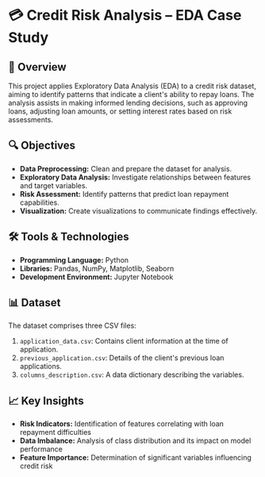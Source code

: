 # 💳 Credit Risk Analysis – EDA Case Study

## 📖 Overview

This project applies Exploratory Data Analysis (EDA) to a credit risk dataset, aiming to identify patterns that indicate a client's ability to repay loans. The analysis assists in making informed lending decisions, such as approving loans, adjusting loan amounts, or setting interest rates based on risk assessments.

## 🔍 Objectives

- **Data Preprocessing:** Clean and prepare the dataset for analysis.
- **Exploratory Data Analysis:** Investigate relationships between features and target variables.
- **Risk Assessment:** Identify patterns that predict loan repayment capabilities.
- **Visualization:** Create visualizations to communicate findings effectively.

## 🛠 Tools & Technologies

- **Programming Language:** Python
- **Libraries:** Pandas, NumPy, Matplotlib, Seaborn
- **Development Environment:** Jupyter Notebook

## 📊 Dataset

The dataset comprises three CSV files:

1. `application_data.csv`: Contains client information at the time of application.
2. `previous_application.csv`: Details of the client's previous loan applications.
3. `columns_description.csv`: A data dictionary describing the variables.

## 📈 Key Insights

- **Risk Indicators:** Identification of features correlating with loan repayment difficulties
- **Data Imbalance:** Analysis of class distribution and its impact on model performance
- **Feature Importance:** Determination of significant variables influencing credit risk

